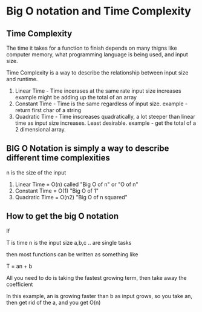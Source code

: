 # Big O notation and Time Complexity

## Time Complexity

The time it takes for a function to finish depends on many thigns like computer memory, what programming language is being used, and input size.

Time Complexity is a way to describe the relationship between input size and runtime.

1. Linear Time - Time incerases at the same rate input size increases
    example might be adding up the total of an array
2. Constant Time - Time is the same regardless of input size.
     example - return first char of a string
3. Quadratic Time - Time inscreases quadratically, a lot steeper than linear time as input size increases. Least desirable.
    example - get the total of a 2 dimensional array. 

## BIG O Notation is simply a way to describe different time complexities

n is the size of the input

1. Linear Time =   O(n)   called "Big O of n" or "O of n" 
2. Constant Time = O(1)   "Big O of 1"
3. Quadratic Time = O(n2)  "Big O of n squared"

## How to get the big O notation

If

T is time
n is the input size
a,b,c .. are single tasks

then most functions can be written as something like 

T = an + b   

All you need to do is taking the fastest growing term, then take away the coefficient

In this example, an is growing faster than b as input grows, so you take an, then get rid of the a, and you get O(n)

